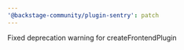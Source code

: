 ```yaml
---
'@backstage-community/plugin-sentry': patch
---
```


Fixed deprecation warning for createFrontendPlugin
